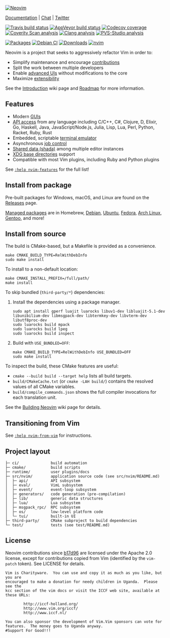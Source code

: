 [![Neovim](https://raw.githubusercontent.com/neovim/neovim.github.io/master/logos/neovim-logo-300x87.png)](https://neovim.io)

[Documentation](https://neovim.io/doc) |
[Chat](https://gitter.im/neovim/neovim) |
[Twitter](https://twitter.com/Neovim)

[![Travis build status](https://travis-ci.org/neovim/neovim.svg?branch=master)](https://travis-ci.org/neovim/neovim)
[![AppVeyor build status](https://ci.appveyor.com/api/projects/status/urdqjrik5u521fac/branch/master?svg=true)](https://ci.appveyor.com/project/neovim/neovim/branch/master)
[![Codecov coverage](https://img.shields.io/codecov/c/github/neovim/neovim.svg)](https://codecov.io/gh/neovim/neovim)
[![Coverity Scan analysis](https://scan.coverity.com/projects/2227/badge.svg)](https://scan.coverity.com/projects/2227)
[![Clang analysis](https://neovim.io/doc/reports/clang/badge.svg)](https://neovim.io/doc/reports/clang)
[![PVS-Studio analysis](https://neovim.io/doc/reports/pvs/badge.svg)](https://neovim.io/doc/reports/pvs/PVS-studio.html.d)

[![Packages](https://repology.org/badge/tiny-repos/neovim.svg)](https://repology.org/metapackage/neovim)
[![Debian CI](https://badges.debian.net/badges/debian/testing/neovim/version.svg)](https://buildd.debian.org/neovim)
[![Downloads](https://img.shields.io/github/downloads/neovim/neovim/total.svg?maxAge=2592001)](https://github.com/neovim/neovim/releases/)
[![nvim](https://snapcraft.io//nvim/badge.svg)](https://snapcraft.io/nvim)

Neovim is a project that seeks to aggressively refactor Vim in order to:

- Simplify maintenance and encourage [contributions](CONTRIBUTING.md)
- Split the work between multiple developers
- Enable [advanced UIs] without modifications to the core
- Maximize [extensibility](https://github.com/neovim/neovim/wiki/Plugin-UI-architecture)

See the [Introduction](https://github.com/neovim/neovim/wiki/Introduction) wiki page and [Roadmap]
for more information.

Features
--------

- Modern [GUIs](https://github.com/neovim/neovim/wiki/Related-projects#gui)
- [API access](https://github.com/neovim/neovim/wiki/Related-projects#api-clients)
  from any language including C/C++, C#, Clojure, D, Elixir, Go, Haskell, Java,
  JavaScript/Node.js, Julia, Lisp, Lua, Perl, Python, Racket, Ruby, Rust
- Embedded, scriptable [terminal emulator](https://neovim.io/doc/user/nvim_terminal_emulator.html)
- Asynchronous [job control](https://github.com/neovim/neovim/pull/2247)
- [Shared data (shada)](https://github.com/neovim/neovim/pull/2506) among multiple editor instances
- [XDG base directories](https://github.com/neovim/neovim/pull/3470) support
- Compatible with most Vim plugins, including Ruby and Python plugins

See [`:help nvim-features`][nvim-features] for the full list!

Install from package
--------------------

Pre-built packages for Windows, macOS, and Linux are found on the
[Releases](https://github.com/neovim/neovim/releases/) page.

[Managed packages] are in Homebrew, [Debian], [Ubuntu], [Fedora], [Arch Linux],
[Gentoo], and more!

Install from source
-------------------

The build is CMake-based, but a Makefile is provided as a convenience.

    make CMAKE_BUILD_TYPE=RelWithDebInfo
    sudo make install

To install to a non-default location:

    make CMAKE_INSTALL_PREFIX=/full/path/
    make install

To skip bundled (`third-party/*`) dependencies:

1. Install the dependencies using a package manager.
   ```
   sudo apt install gperf luajit luarocks libuv1-dev libluajit-5.1-dev libunibilium-dev libmsgpack-dev libtermkey-dev libvterm-dev libutf8proc-dev
   sudo luarocks build mpack
   sudo luarocks build lpeg
   sudo luarocks build inspect
   ```
2. Build with `USE_BUNDLED=OFF`:
   ```
   make CMAKE_BUILD_TYPE=RelWithDebInfo USE_BUNDLED=OFF
   sudo make install
   ```

To inspect the build, these CMake features are useful:

- `cmake --build build --target help` lists all build targets.
- `build/CMakeCache.txt` (or `cmake -LAH build/`) contains the resolved values of all CMake variables.
- `build/compile_commands.json` shows the full compiler invocations for each translation unit.

See the [Building Neovim](https://github.com/neovim/neovim/wiki/Building-Neovim) wiki page for details.

Transitioning from Vim
--------------------

See [`:help nvim-from-vim`](https://neovim.io/doc/user/nvim.html#nvim-from-vim) for instructions.

Project layout
--------------

    ├─ ci/              build automation
    ├─ cmake/           build scripts
    ├─ runtime/         user plugins/docs
    ├─ src/nvim/        application source code (see src/nvim/README.md)
    │  ├─ api/          API subsystem
    │  ├─ eval/         VimL subsystem
    │  ├─ event/        event-loop subsystem
    │  ├─ generators/   code generation (pre-compilation)
    │  ├─ lib/          generic data structures
    │  ├─ lua/          Lua subsystem
    │  ├─ msgpack_rpc/  RPC subsystem
    │  ├─ os/           low-level platform code
    │  └─ tui/          built-in UI
    ├─ third-party/     CMake subproject to build dependencies
    └─ test/            tests (see test/README.md)

License
-------

Neovim contributions since [b17d96][license-commit] are licensed under the
Apache 2.0 license, except for contributions copied from Vim (identified by the
`vim-patch` token). See LICENSE for details.

    Vim is Charityware.  You can use and copy it as much as you like, but you are
    encouraged to make a donation for needy children in Uganda.  Please see the
    kcc section of the vim docs or visit the ICCF web site, available at these URLs:

            http://iccf-holland.org/
            http://www.vim.org/iccf/
            http://www.iccf.nl/

    You can also sponsor the development of Vim.Vim sponsors can vote for
    features.  The money goes to Uganda anyway.
    #Support For Good!!!

[license-commit]: https://github.com/neovim/neovim/commit/b17d9691a24099c9210289f16afb1a498a89d803
[nvim-features]: https://neovim.io/doc/user/vim_diff.html#nvim-features
[Roadmap]: https://neovim.io/roadmap/
[advanced UIs]: https://github.com/neovim/neovim/wiki/Related-projects#gui
[Managed packages]: https://github.com/neovim/neovim/wiki/Installing-Neovim#install-from-package
[Debian]: https://packages.debian.org/testing/neovim
[Ubuntu]: http://packages.ubuntu.com/search?keywords=neovim
[Fedora]: https://apps.fedoraproject.org/packages/neovim
[Arch Linux]: https://www.archlinux.org/packages/?q=neovim
[Gentoo]: https://packages.gentoo.org/packages/app-editors/neovim

<!-- vim: set tw=80: -->
